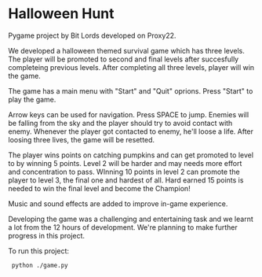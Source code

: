 # Halloween Hunt
Pygame project by Bit Lords developed on Proxy22.

We developed a halloween themed survival game which has three levels. The player will be promoted to second and final levels after succesfully completeing previous levels. After completing all three levels, player will win the game.

The game has a main menu with "Start" and "Quit" oprions. Press "Start" to play the game.

Arrow keys can be used for navigation. Press SPACE to jump. Enemies will be falling from the sky and the player should try to avoid contact with enemy. Whenever the player got contacted to enemy, he'll loose a life. After loosing three lives, the game will be resetted.

The player wins points on catching pumpkins and can get promoted to level to by winning 5 points. Level 2 will be harder and may needs more effort and concentration to pass. WInning 10 points in level 2 can promote the player to level 3, the final one and hardest of all. Hard earned 15 points is needed to win the final level and become the Champion!

Music and sound effects are added to improve in-game experience. 

Developing the game was a challenging and entertaining task and we learnt a lot from the 12 hours of development. We're planning to make further progress in this project.

To run this project:
```
 python ./game.py
```
